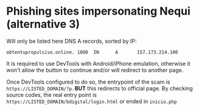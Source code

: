 # Phishing sites impersonating Nequi (alternative 3)

Will only be listed here DNS A records, sorted by IP:

```
obtentupropulsivo.online. 1800  IN      A       157.173.214.100
```

It is required to use DevTools with Android/iPhone emulation, otherwise it won't allow the button to continue and/or will redirect to another page.

Once DevTools configured to do so, the entrypoint of the scam is `https://LISTED_DOMAIN/?p`. **BUT** this redirects to official page. By checking source codes, the real entry point is `https://LISTED_DOMAIN/bdigital/login.html` or ended in `inicio.php`
